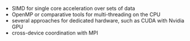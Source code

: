 - SIMD for single core acceleration over sets of data
- OpenMP or comparative tools for multi-threading on the CPU
- several approaches for dedicated hardware, such as CUDA with Nvidia GPU
- cross-device coordination with MPI